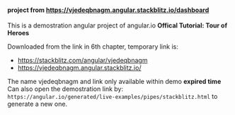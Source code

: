 #### project from https://vjedeqbnagm.angular.stackblitz.io/dashboard
This is a demostration angular project of angular.io **Offical Tutorial: Tour of Heroes**

Downloaded from the link in 6th chapter, temporary link is:

- https://stackblitz.com/angular/vjedeqbnagm
- https://vjedeqbnagm.angular.stackblitz.io/

The name vjedeqbnagm and link only available within demo **expired time**
Can also open the demostration link by: `https://angular.io/generated/live-examples/pipes/stackblitz.html` to generate a new one.


